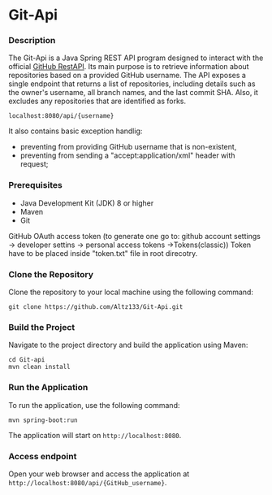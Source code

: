 # Git-Api
### Description
The Git-Api is a Java Spring REST API program designed to interact with the official [GitHub RestAPI].
Its main purpose is to retrieve information about repositories based on a provided GitHub username.
The API exposes a single endpoint that returns a list of repositories, including details such as the owner's username, all branch names, and the last commit SHA.
Also, it excludes any repositories that are identified as forks.


```
localhost:8080/api/{username}
```
 
 It also contains basic exception handlig:
 * preventing from providing GitHub username that is non-existent,
 * preventing from sending a "accept:application/xml" header with request;


 ### Prerequisites

- Java Development Kit (JDK) 8 or higher
- Maven
- Git

GitHub OAuth access token (to generate one go to: github account settings -> developer settins -> personal access tokens ->Tokens(classic))
Token have to be placed inside "token.txt" file in root direcotry.

### Clone the Repository

Clone the repository to your local machine using the following command:
```
git clone https://github.com/Altz133/Git-Api.git
```
### Build the Project

Navigate to the project directory and build the application using Maven:
```
cd Git-api
mvn clean install
```

### Run the Application

To run the application, use the following command:
```
mvn spring-boot:run
```

The application will start on `http://localhost:8080`.

### Access endpoint

Open your web browser and access the application at `http://localhost:8080/api/{GitHub_username}`.

[GitHub RestAPI]: https://docs.github.com/en/rest?apiVersion=2022-11-28
